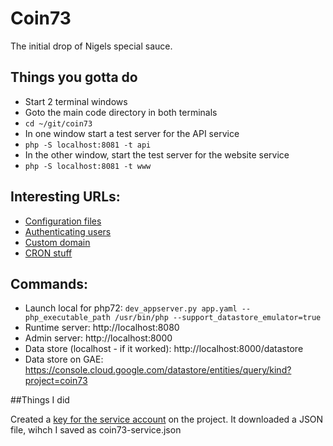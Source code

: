 # Coin73

The initial drop of Nigels special sauce.

## Things you gotta do

 * Start 2 terminal windows
 * Goto the main code directory in both terminals
 * `cd ~/git/coin73`
 * In one window start a test server for the API service
 * `php -S localhost:8081 -t api`
 * In the other window, start the test server for the website service
 * `php -S localhost:8081 -t www`

## Interesting URLs:

 * [Configuration files](https://cloud.google.com/appengine/docs/standard/php7/configuration-files)
 * [Authenticating users](https://cloud.google.com/appengine/docs/standard/php7/authenticating-users)
 * [Custom domain](https://cloud.google.com/appengine/docs/standard/php7/mapping-custom-domains)
 * [CRON stuff](https://cloud.google.com/appengine/docs/standard/php7/scheduling-jobs-with-cron-yaml)

## Commands:

 * Launch local for php72: `dev_appserver.py app.yaml --php_executable_path /usr/bin/php --support_datastore_emulator=true`
 * Runtime server: http://localhost:8080
 * Admin server: http://localhost:8000
 * Data store (localhost - if it worked): http://localhost:8000/datastore
 * Data store on GAE: https://console.cloud.google.com/datastore/entities/query/kind?project=coin73

##Things I did

Created a [key for the service account][key-svc-acc] on the project. It downloaded a JSON file, wihch I saved as coin73-service.json


[key-svc-acc]: https://console.cloud.google.com/iam-admin/serviceaccounts/details/118118471124134424927/keys?folder=&organizationId=&project=coin73&supportedpurview=project "Google console page"
